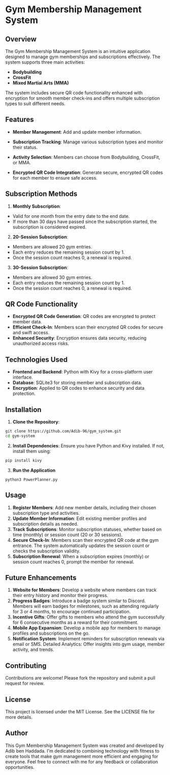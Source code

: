 # Gym Membership Management System

## Overview

The Gym Membership Management System is an intuitive application designed to manage gym memberships and subscriptions effectively. The system supports three main activities:

- __Bodybuilding__
- __CrossFit__
- __Mixed Martial Arts (MMA)__

The system includes secure QR code functionality enhanced with encryption for smooth member check-ins and offers multiple subscription types to suit different needs.

## Features

- __Member Management__: Add and update member information.

- __Subscription Tracking__: Manage various subscription types and monitor their status.

- __Activity Selection__: Members can choose from Bodybuilding, CrossFit, or MMA.

- __Encrypted QR Code Integration__: Generate secure, encrypted QR codes for each member to ensure safe access.

## Subscription Methods

1. __Monthly Subscription__:

- Valid for one month from the entry date to the end date.
- If more than 30 days have passed since the subscription started, the subscription is considered expired.

2. __20-Session Subscription__:

- Members are allowed 20 gym entries.
- Each entry reduces the remaining session count by 1.
- Once the session count reaches 0, a renewal is required.

3. __30-Session Subscription__:

- Members are allowed 30 gym entries.
- Each entry reduces the remaining session count by 1.
- Once the session count reaches 0, a renewal is required.

## QR Code Functionality

- __Encrypted QR Code Generation__: QR codes are encrypted to protect member data.
- __Efficient Check-In__: Members scan their encrypted QR codes for secure and swift access.
- __Enhanced Security__: Encryption ensures data security, reducing unauthorized access risks.

## Technologies Used

- __Frontend and Backend__: Python with Kivy for a cross-platform user interface.
- __Database__: SQLite3 for storing member and subscription data.
- __Encryption__: Applied to QR codes to enhance security and data protection.

## Installation
1. __Clone the Repository__:

```bash
git clone https://github.com/Adib-96/gym_system.git
cd gym-system
```
2. __Install Dependencies__: Ensure you have Python and Kivy installed. If not, install them using:
```bash
pip install kivy
```
3. __Run the Application__
```
python3 PowerPlanner.py
```
## Usage

1. __Register Members__: Add new member details, including their chosen subscription type and activities.
2. __Update Member Information__: Edit existing member profiles and subscription details as needed.
3. __Track Subscriptions__: Monitor subscription statuses, whether based on time (monthly) or session count (20 or 30 sessions).
4. __Secure Check-In__: Members scan their encrypted QR code at the gym entrance. The system automatically updates the session count or checks the subscription validity.
5. __Subscription Renewal__: When a subscription expires (monthly) or session count reaches 0, prompt the member for renewal.

## Future Enhancements
1. __Website for Members__: Develop a website where members can track their entry history and monitor their progress.
2. __Progress Badges__: Introduce a badge system similar to Discord. Members will earn badges for milestones, such as attending regularly for 3 or 4 months, to encourage continued participation.
3. __Incentive Gifts__: Offer gifts to members who attend the gym successfully for 6 consecutive months as a reward for their commitment.
4. __Mobile App Expansion__: Develop a mobile app for members to manage profiles and subscriptions on the go.
5. __Notification System__: Implement reminders for subscription renewals via email or SMS.
Detailed Analytics: Offer insights into gym usage, member activity, and trends.

## Contributing
Contributions are welcome! Please fork the repository and submit a pull request for review.

## License
This project is licensed under the MIT License. See the LICENSE file for more details.

## Author
This Gym Membership Management System was created and developed by Adib ben Haddada. I'm dedicated to combining technology with fitness to create tools that make gym management more efficient and engaging for everyone. Feel free to connect with me for any feedback or collaboration opportunities.
